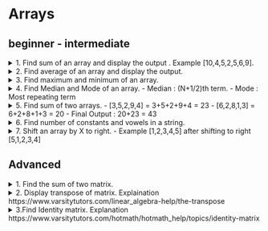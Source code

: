 # Arrays

## beginner - intermediate


<!-- Question 1 -->

 <details>

  <summary>
      1. Find sum of an array and display the output . Example [10,4,5,2,5,6,9].

  </summary>


-  `index.js`

```javascript
const array = [10, 4, 5, 2, 5, 6, 9];
 
 const sum = (arr) => {
    let ans = 0; 
    for(let i = 0; i < arr.length; i++){
       ans += arr[i]; 
    }
    return ans;
}

sum(array);  // 41
```

</details>


<!-- Question 2 -->

 <details>

  <summary>
      2. Find average of an array and display the output.

  </summary>


-  `index.js`

```javascript
const array = [10, 4, 5, 2, 5, 6, 9];
 
const average = (arr) => {
    let ans = 0; 
    for(let i = 0; i < arr.length; i++){
       ans += arr[i]; 
    }
    return (ans / arr.length).toFixed(2);
}
                                  
average(array);  // 5.86

```

</details>


<!-- Question 3 -->

 <details>

  <summary>
      3. Find maximum and minimum of an array.

  </summary>


-  `index.js`

```javascript
const array = [10, 4, 5, 2, 5, 6, 9];
 
 const minMax = (arr) => {
    let max = arr[0];
    let min = arr[0];
    for(let i = 1; i < arr.length; i++){
      if(arr[i] > max) {
        max = arr[i];
      }
      if(arr[i] < min){
        min = arr[i];
      }
      
    }
    return {max, min};
}
                       
minMax(array);   // {min: 2, max: 10}

```

</details>


<!-- Question 4 -->

 <details>

  <summary>
      4. Find Median and Mode of an array.
    - Median : (N+1/2)th term.
    - Mode : Most repeating term
  </summary>


-  `index.js`

```javascript
const array = [2, 3, 5, 8, 9, 17, 27, 27, 27,  33, 42, 45, 47, 49];
 
 const mediumMode = (arr) => {
   let medium = arr[parseInt((arr.length + 1) / 2)];
    let bestElem = arr[0] ;
   let bestStreak = 1;
   let currElem = arr[0];
   let currStreak = 1;
  for (let i = 1; i < arr.length; i++) {
    if(arr[i-1] != arr[i] ){
      if(currStreak >  bestStreak){
        bestStreak = currStreak;
        bestElem = currElem; 
      } 
      
        currStreak = 0;
        currElem = arr[i];
      
    }
    currStreak++;
  }
   const mode = currStreak > bestStreak ? currElem : bestElem;
   
    return {medium, mode};
}
  
  mediumMode(array);  // {medium: 27, mode: 27}

```

</details>


<!-- Question 5 -->

 <details>

  <summary>
      5. Find sum of two arrays.
    - [3,5,2,9,4] = 3+5+2+9+4 = 23
    - [6,2,8,1,3] = 6+2+8+1+3 = 20
    - Final Output : 20+23 = 43
  </summary>


-  `index.js`

```javascript
      (add javacript code here if needed)	  

```

</details>


<!-- Question 6 -->

 <details>

  <summary>
      6. Find number of constants and vowels in a string.

  </summary>


-  `index.js`

```javascript
      (add javacript code here if needed)	  

```

</details>


<!-- Question 7 -->

 <details>

  <summary>
      7. Shift an array by X to right.
    - Example [1,2,3,4,5] after shifting to right [5,1,2,3,4]
  </summary>


-  `index.js`

```javascript
      (add javacript code here if needed)	  

```

</details>


## Advanced

<!-- Question 1 -->

 <details>

  <summary>
      1. Find the sum of two matrix.
  </summary>


-  `index.js`

```javascript
      (add javacript code here if needed)	  

```

</details>


<!-- Question 2 -->

 <details>

  <summary>
      2. Display transpose of matrix. Explaination https://www.varsitytutors.com/linear_algebra-help/the-transpose 
  </summary>


-  `index.js`

```javascript
      (add javacript code here if needed)	  

```

</details>


<!-- Question 3 -->

 <details>

  <summary>
      3.Find Identity matrix. Explanation https://www.varsitytutors.com/hotmath/hotmath_help/topics/identity-matrix
  </summary>


-  `index.js`

```javascript
      (add javacript code here if needed)	  

```

</details>

